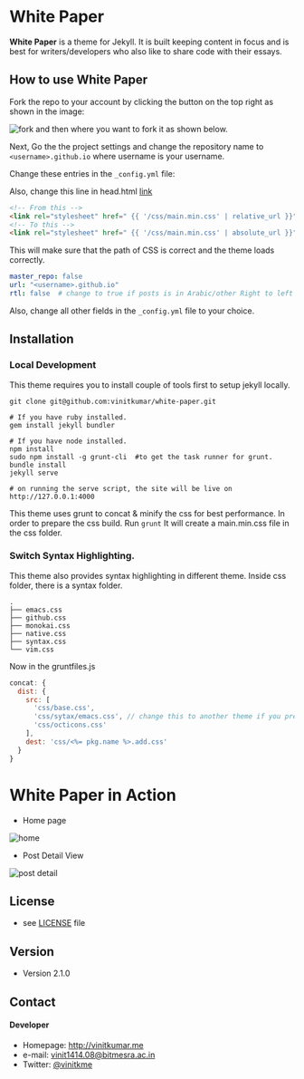 # White Paper

**White Paper** is a theme for Jekyll. It is built keeping content in focus and is best for writers/developers who also like to share code with their essays.

## How to use White Paper

Fork the repo to your account by clicking the button on the top right as shown in the image:

![fork](https://cldup.com/vOF0oaUkh5-3000x3000.png) and then where you want to fork it as shown below.

Next, Go the the project settings and change the repository name to `<username>.github.io` where username is your username.

Change these entries in the `_config.yml` file:

Also, change this line in head.html [link](https://github.com/vinitkumar/white-paper/blob/9ad021a8f94c6240351bd57eda301b5f207e554e/_includes/head.html#L28)

```html
<!-- From this -->
<link rel="stylesheet" href=" {{ '/css/main.min.css' | relative_url }}" type="text/css" />
<!-- To this -->
<link rel="stylesheet" href=" {{ '/css/main.min.css' | absolute_url }}" type="text/css" />

```


This will make sure that the path of CSS is correct and the theme loads correctly.

```yml
master_repo: false
url: "<username>.github.io"
rtl: false  # change to true if posts is in Arabic/other Right to left language.
```
Also, change all other fields in the `_config.yml` file to your choice.

## Installation

### Local Development

This theme requires you to install couple of tools first to setup jekyll locally.

```$
git clone git@github.com:vinitkumar/white-paper.git

# If you have ruby installed.
gem install jekyll bundler

# If you have node installed.
npm install
sudo npm install -g grunt-cli  #to get the task runner for grunt.
bundle install
jekyll serve

# on running the serve script, the site will be live on
http://127.0.0.1:4000
```
This theme uses grunt to concat & minify the css for best performance. In order to prepare the css build. Run `grunt`
It will create a main.min.css file in the css folder.

### Switch Syntax Highlighting.

This theme also provides syntax highlighting in different theme. Inside css folder, there is a syntax folder.

```$
.
├── emacs.css
├── github.css
├── monokai.css
├── native.css
├── syntax.css
└── vim.css

```

Now in the gruntfiles.js

```js
concat: {
  dist: {
    src: [
      'css/base.css',
      'css/sytax/emacs.css', // change this to another theme if you prefer, like vim.css and run grunt
      'css/octicons.css'
    ],
    dest: 'css/<%= pkg.name %>.add.css'
  }
}
```

# White Paper in Action

- Home page

![home](https://cldup.com/FRewyA-EEI-3000x3000.png)


- Post Detail View

![post detail](https://cldup.com/mERDZPBshM-3000x3000.png)


## License
* see [LICENSE](https://github.com/vinitkumar/white-paper/blob/gh-pages/LICENSE) file

## Version
* Version 2.1.0

## Contact
#### Developer

* Homepage: http://vinitkumar.me
* e-mail: vinit1414.08@bitmesra.ac.in
* Twitter: [@vinitkme](https://twitter.com/vinitkme "vinitkme on twitter")
